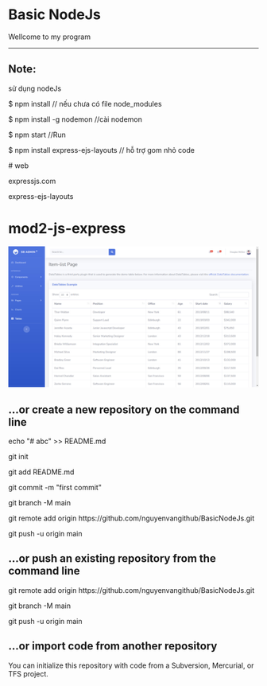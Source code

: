 # Basic NodeJs
Wellcome to my program
<hr>
<h2>Note: </h2>
 <p>sử dụng nodeJs</p>
 <p>$ npm install   // nếu chưa có file node_modules</p>
 <p>$ npm install -g nodemon    //cài nodemon</p>
 <p>$ npm start //Run</p>
 <p>$ npm install express-ejs-layouts       // hỗ trợ gom nhỏ code</p>
# web 
<p>expressjs.com</p>
<p>express-ejs-layouts</p>


# mod2-js-express
![<Ảnh mẫu mod2-js-express>](nodeJs_ZendVN/mod2-js-express/public/img/web-mau.jpg)

<h2>…or create a new repository on the command line</h2>
<p>echo "# abc" >> README.md</p>
<p>git init</p>
<p>git add README.md</p>
<p>git commit -m "first commit"</p>
<p>git branch -M main</p>
<p>git remote add origin https://github.com/nguyenvangithub/BasicNodeJs.git</p>
<p>git push -u origin main</p>
<h2>…or push an existing repository from the command line</h2>
<p>git remote add origin https://github.com/nguyenvangithub/BasicNodeJs.git</p>
<p>git branch -M main</p>
<p>git push -u origin main</p>
<h2>…or import code from another repository</h2>
<p>You can initialize this repository with code from a Subversion, Mercurial, or TFS project.</p>



